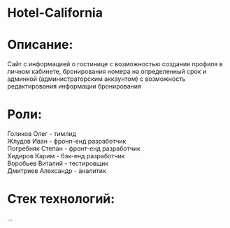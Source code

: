 # Hotel-California

# Описание:
Сайт с информацией о гостинице с возможностью создания профиля в личном кабинете, бронирования номера на определенный срок и админкой (администраторским аккаунтом) с возможность редактирования информации бронирования

# Роли:
Голиков Олег - тимлид
<br> Жлудов Иван - фронn-енд разработчик
<br> Погребняк Степан - фронт-енд разработчик
<br> Хидиров Карим - бэк-енд разработчик
<br> Воробьев Виталий - тестировщик
<br> Дмитриев Александр - аналитик

# Стек технологий:
...
